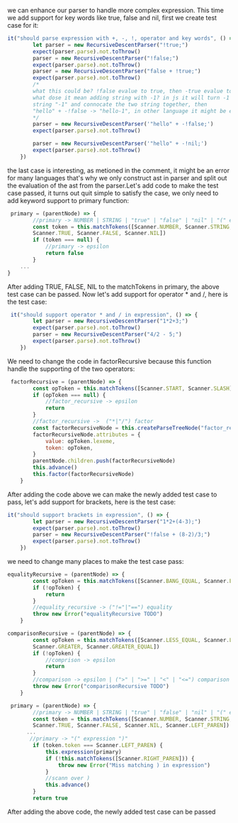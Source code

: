 we can enhance our parser to handle more complex expression. This time we add support for key words like true, false and nil, first we create test case for it:
```js
it("should parse expression with +, -, !, operator and key words", () => {
        let parser = new RecursiveDescentParser("!true;")
        expect(parser.parse).not.toThrow()
        parser = new RecursiveDescentParser("!false;")
        expect(parser.parse).not.toThrow()
        parser = new RecursiveDescentParser("false + !true;")
        expect(parser.parse).not.toThrow()
        /*
        what this could be? !false evalue to true, then -true evalue to -1,
        what dose it mean adding string with -1? in js it will turn -1 into
        string "-1" and connocate the two string together, then
        "hello" + -!false -> "hello-1", in other language it might be error
        */
        parser = new RecursiveDescentParser('"hello" + -!false;')
        expect(parser.parse).not.toThrow()

        parser = new RecursiveDescentParser('"hello" + -!nil;')
        expect(parser.parse).not.toThrow()
    })

```
the last case is interesting, as metioned in the comment, it might be an error for many languages that's why we only construct ast in parser and split out the
evaluation of the ast from the parser.Let's add code to make the test case passed, it turns out quit simple to satisfy the case, we only need to add keyword 
support to primary function:
```js
 primary = (parentNode) => {
        //primary -> NUMBER | STRING | "true" | "false" | "nil" | "(" expression ")" | epsilon
        const token = this.matchTokens([Scanner.NUMBER, Scanner.STRING,
        Scanner.TRUE, Scanner.FALSE, Scanner.NIL])
        if (token === null) {
            //primary -> epsilon
            return false
        }
    ...
}
```
After adding TRUE, FALSE, NIL to the matchTokens in primary, the above test case can be passed. Now let's add support for operator * and /, here is the test 
case:
```js
 it("should support operator * and / in expression", () => {
        let parser = new RecursiveDescentParser("1*2+3;")
        expect(parser.parse).not.toThrow()
        parser = new RecursiveDescentParser("4/2 - 5;")
        expect(parser.parse).not.toThrow()
    })
```
We need to change the code in factorRecursive because this function handle the supporting of the two operators:
```js
 factorRecursive = (parentNode) => {
        const opToken = this.matchTokens([Scanner.START, Scanner.SLASH])
        if (opToken === null) {
            //factor_recursive -> epsilon
            return
        }
        //factor_recursive ->  ("*|"/") factor
        const factorRecursiveNode = this.createParseTreeNode("factor_recursive")
        factorRecursiveNode.attributes = {
            value: opToken.lexeme,
            token: opToken,
        }
        parentNode.children.push(factorRecursiveNode)
        this.advance()
        this.factor(factorRecursiveNode)
    }
```
After adding the code above we can make the newly added test case to pass, let's add support for brackets, here is the test case:
```js
it("should support brackets in expression", () => {
        let parser = new RecursiveDescentParser("1*2+(4-3);")
        expect(parser.parse).not.toThrow()
        parser = new RecursiveDescentParser("!false + (8-2)/3;")
        expect(parser.parse).not.toThrow()
    })
```
we need to change many places to make the test case pass:
```js
equalityRecursive = (parentNode) => {
        const opToken = this.matchTokens([Scanner.BANG_EQUAL, Scanner.EQUAL_EQUAL])
        if (!opToken) {
            return
        }
        //equality_recursive -> ("!="|"==") equality
        throw new Error("equalityRecursive TODO")
    }

comparisonRecursive = (parentNode) => {
        const opToken = this.matchTokens([Scanner.LESS_EQUAL, Scanner.LESS,
        Scanner.GREATER, Scanner.GREATER_EQUAL])
        if (!opToken) {
            //comprison -> epsilon
            return
        }
        //comparison -> epsilon | (">" | ">=" | "<" | "<=") comparison
        throw new Error("comparisonRecursive TODO")
    }

 primary = (parentNode) => {
        //primary -> NUMBER | STRING | "true" | "false" | "nil" | "(" expression ")" | epsilon
        const token = this.matchTokens([Scanner.NUMBER, Scanner.STRING,
        Scanner.TRUE, Scanner.FALSE, Scanner.NIL, Scanner.LEFT_PAREN])
      ...
       //primary -> "(" expression ")"
        if (token.token === Scanner.LEFT_PAREN) {
            this.expression(primary)
            if (!this.matchTokens([Scanner.RIGHT_PAREN])) {
                throw new Error("Miss matching ) in expression")
            }
            //scann over )
            this.advance()
        }
        return true
```
After adding the above code, the newly added test case can be passed
